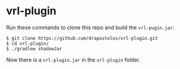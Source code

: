 # vrl-plugin

Run these commands to clone this repo and build the `vrl-pugin.jar`:
```
$ git clone https://github.com/drapostolos/vrl-plugin.git
$ cd vrl-plugin/
$ ./gradlew shadowJar
```
Now there is a `vrl-plugin.jar` in the `vrl-plugin` folder.
